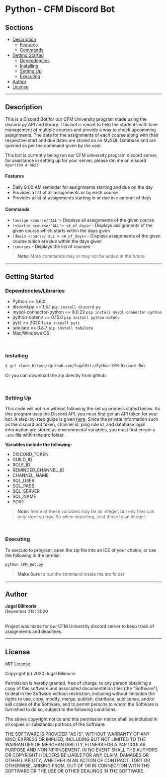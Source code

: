 # Python - CFM Discord Bot

## Sections 
- [Description](#description)
    - [Features](#features)
    - [Commands](#commands)
- [Getting Started](#getting-started)
    - [Dependencies](#dependencies)
    - [Installing](#installing)
    - [Setting Up](#setting-up)
    - [Executing](#executing)
- [Author](#author)
- [License](#license)

---
## Description
This is a Discord Bot for our CFM University program made using the <span>discord</span>.py API and library. This bot is meant to help the students with time management of multiple courses and provide a way to check upcomming assignments. The data for the assignments of each course along with their respective start and due dates are stored on an MySQL Database and are queried as per the command given by the user. 

This bot is currently being run our CFM university program discord server, for assistance in setting up for your server, please dm me on discord `Xpert104 # 9623`

#### Features
- Daily 9:00 AM reminder for assignments starting and due on the day
- Provides a list of all assignments or by each course
- Provides a list of assignments starting in or due in `x` amount of days

#### Commands
- `!assign <course/'ALL'>`  Displays all assignments of the given course
- `!startin <course/'ALL'> <#_of_days>`  - Displays assignments of the given course which starts within the days given
- `!duein <course/'ALL'> <#_of_days>`  - Displays assignments of the given course which are due within the days given
- `!courses`  - Displays the list of courses

> **Note:** More commands may or may not be added in the future 


---
## Getting Started

### Dependencies/Libraries
- Python >= 3.6.0
- <span>discord</span>.py  == 1.5.1 `pip install discord.py`
- mysql-connector-python == 8.0.22 `pip install mysql-connector-python`
- python-dotenv == 0.15.0 `pip install python-dotenv`
- pytz >= 2020.1 `pip insyall pytz`
- tabulate == 0.8.7 `pip install tabulate`
- Mac/Windows OS

<br />

### Installing 
```bash
$ git clone https://github.com/JugalBili/Python-CFM-Discord-Bot
```
Or you can download the zip directly from github. 

<br />


### Setting Up
This code will not run without following the set up process stated below. As this program uses the Discord API, you must first get an API token for your bot. A step-by-step guide is given [here](https://www.writebots.com/discord-bot-token/). 
Since the private information such as the discord bot token, channel id, ping role id, and database login information are stored as environmental variables, you must first create a `.env` file within the src folder.  

**Variables include the following:**
- DISCORD_TOKEN
- GUILD_ID
- ROLE_ID
- REMINDER_CHANNEL_ID
- CHANNEL_NAME
- SQL_USER
- SQL_PASS
- SQL_SERVER
- SQL_NAME
- PORT
 > **Note:** Some of these variables may be an integer, but env files can only store strings. So when importing, cast those to an integer.  


<br />


### Executing
To execute to program, open the zip file into an IDE of your choice, or use the following in the termial: 
```bash
python CFM_Bot.py
```
> **Make Sure** to run the command inside the src folder

---
## Author 
**Jugal Bilimoria**
<br />December 21st 2020

<br />Project was made for our CFM University discord server to keep track of assignments and deadlines. 

---
## License 


MIT License

Copyright (c) 2020 Jugal Bilimoria

Permission is hereby granted, free of charge, to any person obtaining a copy
of this software and associated documentation files (the "Software"), to deal
in the Software without restriction, including without limitation the rights
to use, copy, modify, merge, publish, distribute, sublicense, and/or sell
copies of the Software, and to permit persons to whom the Software is
furnished to do so, subject to the following conditions:

The above copyright notice and this permission notice shall be included in all
copies or substantial portions of the Software.

THE SOFTWARE IS PROVIDED "AS IS", WITHOUT WARRANTY OF ANY KIND, EXPRESS OR
IMPLIED, INCLUDING BUT NOT LIMITED TO THE WARRANTIES OF MERCHANTABILITY,
FITNESS FOR A PARTICULAR PURPOSE AND NONINFRINGEMENT. IN NO EVENT SHALL THE
AUTHORS OR COPYRIGHT HOLDERS BE LIABLE FOR ANY CLAIM, DAMAGES OR OTHER
LIABILITY, WHETHER IN AN ACTION OF CONTRACT, TORT OR OTHERWISE, ARISING FROM,
OUT OF OR IN CONNECTION WITH THE SOFTWARE OR THE USE OR OTHER DEALINGS IN THE
SOFTWARE.